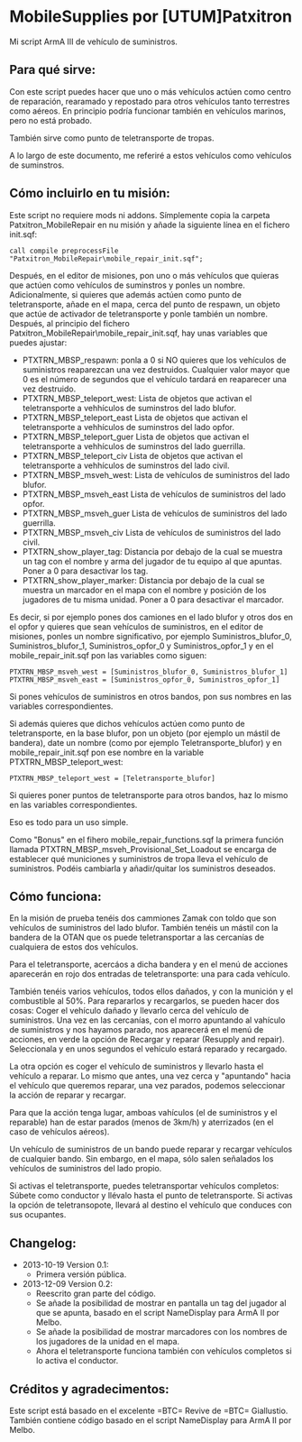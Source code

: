 MobileSupplies por [UTUM]Patxitron
==================================
Mi script ArmA III de vehículo de suministros.


Para qué sirve:
---------------
Con este script puedes hacer que uno o más vehículos actúen como
centro de reparación, rearamado y repostado para otros vehículos
tanto terrestres como aéreos. En principio podría funcionar también
en vehículos marinos, pero no está probado.

También sirve como punto de teletransporte de tropas.

A lo largo de este documento, me referiré a estos vehículos como
vehículos de suminstros.


Cómo incluirlo en tu misión:
----------------------------
Este script no requiere mods ni addons. Símplemente copia la carpeta
Patxitron_MobileRepair en nu misión y añade la siguiente línea en
el fichero init.sqf:

	call compile preprocessFile "Patxitron_MobileRepair\mobile_repair_init.sqf";

Después, en el editor de misiones, pon uno o más vehículos que quieras
que actúen como vehículos de suminstros y ponles un nombre. Adicionalmente,
si quieres que además actúen como punto de teletransporte, añade en el mapa,
cerca del punto de respawn, un objeto que actúe de activador de teletransporte
y ponle también un nombre. Después, al principio del fichero
Patxitron_MobileRepair\mobile_repair_init.sqf, hay unas variables que puedes
ajustar:

*	PTXTRN_MBSP_respawn: ponla a 0 si NO quieres que los vehículos de suministros reaparezcan una vez destruidos. Cualquier valor mayor que 0 es el número de segundos que el vehículo tardará en reaparecer una vez destruido.
*	PTXTRN_MBSP_teleport_west: Lista de objetos que activan el teletransporte a vehhículos de suminstros del lado blufor.
*	PTXTRN_MBSP_teleport_east Lista de objetos que activan el teletransporte a vehhículos de suminstros del lado opfor.
*	PTXTRN_MBSP_teleport_guer Lista de objetos que activan el teletransporte a vehhículos de suminstros del lado guerrilla.
*	PTXTRN_MBSP_teleport_civ Lista de objetos que activan el teletransporte a vehhículos de suminstros del lado civil.
*	PTXTRN_MBSP_msveh_west: Lista de vehículos de suministros del lado blufor.
*	PTXTRN_MBSP_msveh_east Lista de vehículos de suministros del lado opfor.
*	PTXTRN_MBSP_msveh_guer Lista de vehículos de suministros del lado guerrilla.
*	PTXTRN_MBSP_msveh_civ Lista de vehículos de suministros del lado civil.
*	PTXTRN_show_player_tag: Distancia por debajo de la cual se muestra un tag con el nombre y arma del jugador de tu equipo al que apuntas. Poner a 0 para desactivar los tag.
*	PTXTRN_show_player_marker: Distancia por debajo de la cual se muestra un marcador en el mapa con el nombre y posición de los jugadores de tu misma unidad. Poner a 0 para desactivar el marcador.

Es decir, si por ejemplo pones dos camiones en el lado blufor y otros dos en el opfor y quieres que sean vehículos de suministros, en el editor de misiones, ponles un nombre significativo, por ejemplo Suministros_blufor_0, Suministros_blufor_1, Suministros_opfor_0 y Suministros_opfor_1 y en el mobile_repair_init.sqf pon las variables como siguen:

	PTXTRN_MBSP_msveh_west = [Suministros_blufor_0, Suministros_blufor_1]
	PTXTRN_MBSP_msveh_east = [Suministros_opfor_0, Suministros_opfor_1]

Si pones vehículos de suministros en otros bandos, pon sus nombres en las variables correspondientes.

Si además quieres que dichos vehículos actúen como punto de teletransporte, en la base blufor, pon un objeto (por ejemplo un mástil de bandera), date un nombre (como por ejemplo Teletransporte_blufor) y en mobile_repair_init.sqf pon ese nombre en la variable PTXTRN_MBSP_teleport_west:

	PTXTRN_MBSP_teleport_west = [Teletransporte_blufor]

Si quieres poner puntos de teletransporte para otros bandos, haz lo mismo en las variables correspondientes.

Eso es todo para un uso simple.

Como "Bonus" en el fihero mobile_repair_functions.sqf la primera función llamada PTXTRN_MBSP_msveh_Provisional_Set_Loadout se encarga de establecer qué municiones y suministros de tropa lleva el vehículo de suministros. Podéis cambiarla y añadir/quitar los suministros deseados.


Cómo funciona:
--------------
En la misión de prueba tenéis dos cammiones Zamak con toldo que son vehículos de suministros del lado blufor. También tenéis un mástil con la bandera de la OTAN que os puede teletransportar a las cercanías de cualquiera de estos dos vehículos.

Para el teletransporte, acercáos a dicha bandera y en el menú de acciones aparecerán en rojo dos entradas de teletransporte: una para cada vehículo.

También tenéis varios vehículos, todos ellos dañados, y con la munición y el combustible al 50%. Para repararlos y recargarlos, se pueden hacer dos cosas: Coger el vehículo dañado y llevarlo cerca del vehículo de suministros. Una
vez en las cercanías, con el morro apuntando al vahículo de suministros y nos hayamos parado, nos aparecerá en el menú de acciones, en verde la opción de Recargar y reparar (Resupply and repair). Seleccionala y en unos segundos
el vehículo estará reparado y recargado.

La otra opción es coger el vehículo de suministros y llevarlo hasta el vehículo a reparar. Lo mismo que antes, una vez cerca y "apuntando" hacia el vehículo que queremos reparar, una vez parados, podemos seleccionar la acción de reparar y recargar.

Para que la acción tenga lugar, amboas vahículos (el de suministros y el reparable) han de estar parados (menos de 3km/h) y aterrizados (en el caso de vehículos aéreos).

Un vehículo de suministros de un bando puede reparar y recargar vehículos de cualquier bando. Sin embargo, en el mapa, sólo salen señalados los vehículos de suministros del lado propio.

Si activas el teletransporte, puedes teletransportar vehículos completos: Súbete como conductor y llévalo hasta el punto de teletransporte. Si activas la opción de teletransopote, llevará al destino el vehículo que conduces con sus ocupantes.

Changelog:
----------
-	2013-10-19 Version 0.1:
	*	Primera versión pública.
-	2013-12-09 Version 0.2:
	*	Reescrito gran parte del código.
	*	Se añade la posibilidad de mostrar en pantalla un tag del jugador al que se apunta, basado en el script NameDisplay para ArmA II por Melbo.
	*	Se añade la posibilidad de mostrar marcadores con los nombres de los jugadores de la unidad en el mapa.
	*	Ahora el teletransporte funciona también con vehículos completos si lo activa el conductor.

Créditos y agradecimentos:
--------------------------
Este script está basado en el excelente =BTC= Revive de =BTC= Giallustio.
También contiene código basado en el script NameDisplay para ArmA II por Melbo.
